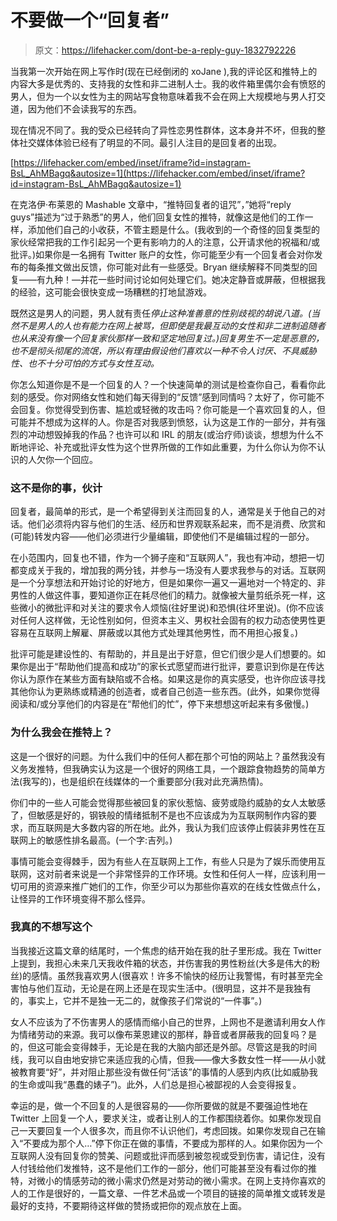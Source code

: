 # 不要做一个“回复者”

> 原文：<https://lifehacker.com/dont-be-a-reply-guy-1832792226>

当我第一次开始在网上写作时(现在已经倒闭的 xoJane ),我的评论区和推特上的内容大多是优秀的、支持我的女性和非二进制人士。我的收件箱里偶尔会有愤怒的男人，但为一个以女性为主的网站写食物意味着我不会在网上大规模地与男人打交道，因为他们不会读我写的东西。



现在情况不同了。我的受众已经转向了异性恋男性群体，这本身并不坏，但我的整体社交媒体体验已经有了明显的不同。最引人注目的是回复者的出现。

 [https://lifehacker.com/embed/inset/iframe?id=instagram-BsL_AhMBagq&autosize=1](https://lifehacker.com/embed/inset/iframe?id=instagram-BsL_AhMBagq&autosize=1) 

在克洛伊·布莱恩的 Mashable 文章中，“推特回复者的诅咒”，”她将“reply guys”描述为“过于熟悉”的男人，他们回复女性的推特，就像这是他们的工作一样，添加他们自己的小收获，不管主题是什么。(我收到的一个奇怪的回复类型的家伙经常把我的工作引起另一个更有影响力的人的注意，公开请求他的祝福和/或批评。)如果你是一名拥有 Twitter 账户的女性，你可能至少有一个回复者会对你发布的每条推文做出反馈，你可能对此有一些感受。Bryan 继续解释不同类型的回复——有九种！—并花一些时间讨论如何处理它们。她决定静音或屏蔽，但根据我的经验，这可能会很快变成一场糟糕的打地鼠游戏。

既然这是男人的问题，男人就有责任*停止这种准善意的性别歧视的胡说八道。(当然不是男人的人也有能力在网上被骂，但即使是我最互动的女性和非二进制追随者也从来没有像一个回复家伙那样一致和坚定地回复过。)回复男生不一定是恶意的，也不是彻头彻尾的流氓，所以有理由假设他们喜欢以一种不令人讨厌、不具威胁性、也不十分可怕的方式与女性互动。*

你怎么知道你是不是一个回复的人？一个快速简单的测试是检查你自己，看看你此刻的感受。你对网络女性和她们每天得到的“反馈”感到同情吗？太好了，你可能不会回复。你觉得受到伤害、尴尬或轻微的攻击吗？你可能是一个喜欢回复的人，但可能并不想成为这样的人。你是否对我感到愤怒，认为这是工作的一部分，并有强烈的冲动想毁掉我的作品？也许可以和 IRL 的朋友(或治疗师)谈谈，想想为什么不断地评论、补充或批评女性为这个世界所做的工作如此重要，为什么你认为你不认识的人欠你一个回应。

### 这不是你的事，伙计

回复者，最简单的形式，是一个希望得到关注而回复的人，通常是关于他自己的对话。他们必须将内容与他们的生活、经历和世界观联系起来，而不是消费、欣赏和(可能)转发内容——他们必须进行少量编辑，即使他们不是编辑过程的一部分。

在小范围内，回复也不错，作为一个狮子座和“互联网人”，我也有冲动，想把一切都变成关于我的，增加我的两分钱，并参与一场没有人要求我参与的对话。互联网是一个分享想法和开始讨论的好地方，但是如果你一遍又一遍地对一个特定的、非男性的人做这件事，要知道你正在耗尽他们的精力。就像被大量剪纸杀死一样，这些微小的微批评和对关注的要求令人烦恼(往好里说)和恐惧(往坏里说)。(你不应该对任何人这样做，无论性别如何，但资本主义、男权社会固有的权力动态使男性更容易在互联网上解雇、屏蔽或以其他方式处理其他男性，而不用担心报复。)

批评可能是建设性的、有帮助的，并且是出于好意，但它们很少是人们想要的。如果你是出于“帮助他们提高和成功”的家长式愿望而进行批评，要意识到你是在传达你认为原作在某些方面有缺陷或不合格。如果这是你的真实感受，也许你应该寻找其他你认为更熟练或精通的创造者，或者自己创造一些东西。(此外，如果你觉得阅读和/或分享他们的内容是在“帮他们的忙”，停下来想想这听起来有多傲慢。)

### 为什么我会在推特上？

这是一个很好的问题。为什么我们中的任何人都在那个可怕的网站上？虽然我没有义务发推特，但我确实认为这是一个很好的网络工具，一个跟踪食物趋势的简单方法(我写的)，也是组织在线媒体的一个重要部分(我对此充满热情)。

你们中的一些人可能会觉得那些被回复的家伙惹恼、疲劳或隐约威胁的女人太敏感了，但敏感是好的，钢铁般的情绪抵制不是也不应该成为为互联网制作内容的要求，而互联网是大多数内容的所在地。此外，我认为我们应该停止假装非男性在互联网上的敏感性排名最高。(一个字:吉列。)

事情可能会变得棘手，因为有些人在互联网上工作，有些人只是为了娱乐而使用互联网，这对前者来说是一个非常怪异的工作环境。女性和任何人一样，应该利用一切可用的资源来推广她们的工作，你至少可以为那些你喜欢的在线女性做点什么，让怪异的工作环境变得不那么怪异。

### 我真的不想写这个

当我接近这篇文章的结尾时，一个焦虑的结开始在我的肚子里形成。我在 Twitter 上提到，我担心未来几天我收件箱的状态，并伤害我的男性粉丝(大多是伟大的粉丝)的感情。虽然我喜欢男人(很喜欢！许多不愉快的经历让我警惕，有时甚至完全害怕与他们互动，无论是在网上还是在现实生活中。(很明显，这并不是我独有的，事实上，它并不是独一无二的，就像孩子们常说的“一件事”。)

女人不应该为了不伤害男人的感情而缩小自己的世界，上网也不是邀请利用女人作为情绪劳动的来源。我可以像布莱恩建议的那样，静音或者屏蔽我的回复吗？是的，但这可能会变得棘手，无论是在我的大脑内部还是外部。尽管这是我的时间线，我可以自由地安排它来适应我的心情，但我——像大多数女性一样——从小就被教育要“好”，并对阻止那些没有做任何“活该”的事情的人感到内疚(比如威胁我的生命或叫我“愚蠢的婊子”)。此外，人们总是担心被鄙视的人会变得报复。

幸运的是，做一个不回复的人是很容易的——你所要做的就是不要强迫性地在 Twitter 上回复一个人，要求关注，或者让别人的工作都围绕着你。如果你发现自己一天要回复一个人很多次，而且你不认识他们，考虑回拨。如果你发现自己在输入“不要成为那个人…”停下你正在做的事情，不要成为那样的人。如果你因为一个互联网人没有回复你的赞美、问题或批评而感到被忽视或受到伤害，请记住，没有人付钱给他们发推特，这不是他们工作的一部分，他们可能甚至没有看过你的推特，对微小的情感劳动的微小需求仍然是对劳动的微小需求。在网上支持你喜欢的人的工作是很好的，一篇文章、一件艺术品或一个项目的链接的简单推文或转发是最好的支持，不要期待这样做的赞扬或把你的观点放在上面。
